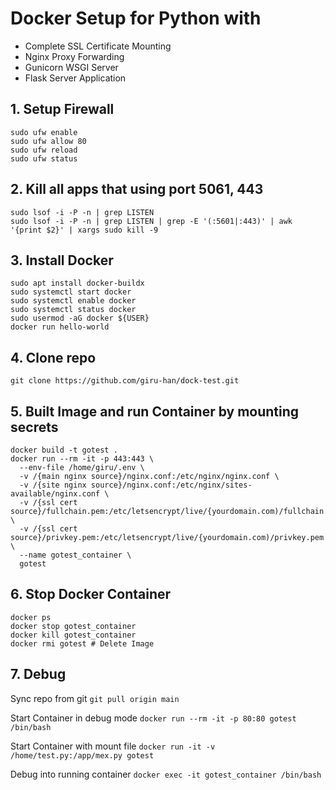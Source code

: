 # Docker Setup for Python with
- Complete SSL Certificate Mounting
- Nginx Proxy Forwarding
- Gunicorn WSGI Server
- Flask Server Application


## 1. Setup Firewall
   ```
   sudo ufw enable
   sudo ufw allow 80
   sudo ufw reload
   sudo ufw status
   ```


## 2. Kill all apps that using port 5061, 443
   ```
   sudo lsof -i -P -n | grep LISTEN
   sudo lsof -i -P -n | grep LISTEN | grep -E '(:5601|:443)' | awk '{print $2}' | xargs sudo kill -9
   ```


## 3. Install Docker
   ```
   sudo apt install docker-buildx
   sudo systemctl start docker
   sudo systemctl enable docker
   sudo systemctl status docker
   sudo usermod -aG docker ${USER}
   docker run hello-world
   ```


## 4. Clone repo
   ```
   git clone https://github.com/giru-han/dock-test.git
   ```


## 5. Built Image and run Container by mounting secrets
   ```
   docker build -t gotest .
   docker run --rm -it -p 443:443 \
     --env-file /home/giru/.env \
     -v /{main nginx source}/nginx.conf:/etc/nginx/nginx.conf \
     -v /{site nginx source}/nginx.conf:/etc/nginx/sites-available/nginx.conf \
     -v /{ssl cert source}/fullchain.pem:/etc/letsencrypt/live/{yourdomain.com)/fullchain.pem \
     -v /{ssl cert source}/privkey.pem:/etc/letsencrypt/live/{yourdomain.com)/privkey.pem \
     --name gotest_container \
     gotest
   ```


## 6. Stop Docker Container
   ```
   docker ps
   docker stop gotest_container
   docker kill gotest_container
   docker rmi gotest # Delete Image
   ```


## 7. Debug   
   Sync repo from git
      `git pull origin main`
   
   Start Container in debug mode
      `docker run --rm -it -p 80:80 gotest /bin/bash`
   
   Start Container with mount file
      `docker run -it -v /home/test.py:/app/mex.py gotest`
   
   Debug into running container
      `docker exec -it gotest_container /bin/bash`
   
   
